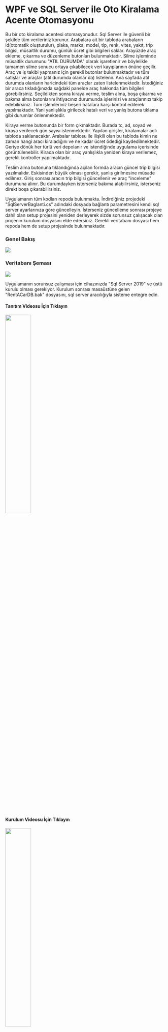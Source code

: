 # WPF ve SQL Server ile Oto Kiralama Acente Otomasyonu

Bu bir oto kiralama acentesi otomasyonudur. Sql Server ile güvenli bir şekilde tüm verileriniz korunur. Arabalara ait bir tabloda arabaların id(otomatik oluşturulur), plaka, marka, model, tip, renk, vites, yakıt, trip bilgisi, müsaitlik durumu, günlük ücret gibi bilgileri saklar. Arayüzde araç ekleme, çıkarma ve düzenleme butonları bulunmaktadır. Silme işleminde müsaitlik durumunu "ATIL DURUMDA" olarak işaretlenir ve böylelikle tamamen silme sonucu ortaya çıkabilecek veri kayıplarının önüne geçilir. Araç ve iş takibi yapmanız için gerekli butonlar bulunmaktadır ve tüm satışlar ve araçlar (atıl durumda olanlar da) listelenir. Ana sayfada atıl durumda olanların haricindeki tüm araçlar zaten listelenmektedir. İstediğiniz bir araca tıkladığınızda sağdaki panelde araç hakkında tüm bilgileri görebilirsiniz. Seçildikten sonra kiraya verme, teslim alma, boşa çıkarma ve bakıma alma butonlarını ihtiyacınız durumunda işlerinizi ve araçlarınızı takip edebilirsiniz. Tüm işlemleriniz beşeri hatalara karşı kontrol edilerek yapılmaktadır. Yani yanlışlıkla girilecek hatalı veri ve yanlış butona tıklama gibi durumlar önlenmektedir.

Kiraya verme butonunda bir form çıkmaktadır. Burada tc, ad, soyad ve kiraya verilecek gün sayısı istenmektedir. Yapılan girişler, kiralamalar adlı tabloda saklanacaktır. Arabalar tablosu ile ilişkili olan bu tabloda kimin ne zaman hangi aracı kiraladığını ve ne kadar ücret ödediği kaydedilmektedir. Geriye dönük her türlü veri depolanır ve istendiğinde uygulama içerisinde görüntülenebilir. Kirada olan bir araç yanlışlıkla yeniden kiraya verilemez, gerekli kontroller yapılmaktadır.

Teslim alma butonuna tıklandığında açılan formda aracın güncel trip bilgisi yazılmalıdır. Eskisinden büyük olması gerekir, yanlış girilmesine müsade edilmez. Giriş sonrası aracın trip bilgisi güncellenir ve araç "inceleme" durumuna alınır. Bu durumdayken isterseniz bakıma alabilirsiniz, isterseniz direkt boşa çıkarabilirsiniz.

Uygulamanın tüm kodları repoda bulunmakta. İndirdiğiniz projedeki "SqlServerBaglanti.cs" adındaki dosyada bağlantı parametresini kendi sql server ayarlarınıza göre güncelleyin. İsterseniz güncelleme sonrası projeye dahil olan setup projesini yeniden derleyerek sizde sorunsuz çalışacak olan projenin kurulum dosyasını elde edersiniz. Gerekli veritabanı dosyası hem repoda hem de setup projesinde bulunmaktadır.

### Genel Bakış
![](https://github.com/BatuhancanN/RentACar-WPFApplication/blob/main/RentACarApplication/ana%20sayfa.PNG)

### Veritabanı Şeması
![](https://github.com/BatuhancanN/RentACar-WPFApplication/blob/main/RentACarApplication/vt.PNG)

Uygulamanın sorunsuz çalışması için cihazınızda "Sql Server 2019" ve üstü kurulu olması gerekiyor. 
Kurulum sonrası masaüstüne gelen "RentACarDB.bak" dosyasını, sql server aracılığıyla sisteme entegre edin.

#### Tanıtım Videosu İçin Tıklayın
[<img src="https://github.com/BatuhancanN/RentACar-WPFApplication/blob/main/RentACarApplication/watch-video-button.png?raw=true" width="40%">](https://www.youtube.com/watch?v=k6XKBCwZQUk "Tanıtım Videosu")

#### Kurulum Videosu İçin Tıklayın
[<img src="https://github.com/BatuhancanN/RentACar-WPFApplication/blob/main/RentACarApplication/watch-video-button.png?raw=true" width="40%">](https://www.youtube.com/watch?v=raWy0Bda2aI "Kurulum Videosu")

##### Uygulamayı sıfırdan öğrenerek geliştirdim. Eksiklerini elimden geldiğince kapatıp olabildiğince sektörde işe yarayacak bir uygulama çıkarmaya çalıştım. Yaklaşık 1 ayı aşan bir sürede tamamlamam mümkün oldu. Kullanmak isteyenler bana ulaşabilirler.

İletişim: kaymayolu.rasyon0k@icloud.com & Instagram | batymeister
